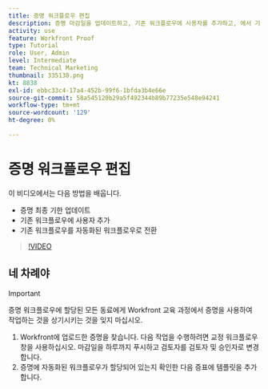 ```yaml
---
title: 증명 워크플로우 편집
description: 증명 마감일을 업데이트하고, 기존 워크플로우에 사용자를 추가하고, 에서 기존 워크플로우를 자동화된 워크플로우로 전환하는 방법을 알아봅니다 [!DNL  Workfront].
activity: use
feature: Workfront Proof
type: Tutorial
role: User, Admin
level: Intermediate
team: Technical Marketing
thumbnail: 335138.png
kt: 8838
exl-id: ebbc33c4-17a4-452b-99f6-1bfda3b4e66e
source-git-commit: 58a545120b29a5f492344b89b77235e548e94241
workflow-type: tm+mt
source-wordcount: '129'
ht-degree: 0%

---
```


# 증명 워크플로우 편집

이 비디오에서는 다음 방법을 배웁니다.

* 증명 최종 기한 업데이트
* 기존 워크플로우에 사용자 추가
* 기존 워크플로우를 자동화된 워크플로우로 전환

>[!VIDEO](https://video.tv.adobe.com/v/335138/?quality=12)

## 네 차례야

>[!IMPORTANT]
>
>증명 워크플로우에 할당된 모든 동료에게 Workfront 교육 과정에서 증명을 사용하여 작업하는 것을 상기시키는 것을 잊지 마십시오.

1. Workfront에 업로드한 증명을 찾습니다. 다음 작업을 수행하려면 교정 워크플로우 창을 사용하십시오. 마감일을 하루까지 푸시하고 검토자를 검토자 및 승인자로 변경합니다.
1. 증명에 자동화된 워크플로우가 할당되어 있는지 확인한 다음 증표에 템플릿을 추가합니다.



<!--
## Learn more
* Add stages and users to an automated workflow on a proof
* Convert a basic workflow to an automated workflow on a proof
* Create or edit an automated workflow for an existing proof
* Edit proof stages and reviewers
-->
